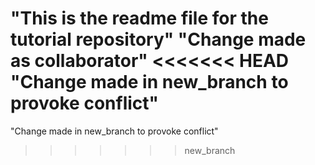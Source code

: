 "This is the readme file for the tutorial repository"
"Change made as collaborator"
<<<<<<< HEAD
"Change made in new_branch to provoke conflict"
=======
"Change made in new_branch to provoke conflict"
>>>>>>> new_branch

